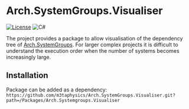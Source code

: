 # Arch.SystemGroups.Visualiser

[![License](https://img.shields.io/badge/License-Apache_2.0-blue.svg?style=for-the-badge)](https://opensource.org/licenses/Apache-2.0)
![C#](https://img.shields.io/badge/c%23-%23239120.svg?style=for-the-badge&logo=c-sharp&logoColor=white)


The project provides a package to allow visualisation of the dependency tree of [Arch.SystemGroups](https://github.com/mikhail-dcl/Arch.SystemGroups/). For larger complex projects it is difficult to understand the execution order when the number of systems becomes increasingly large.

## Installation
Package can be added as a dependency: ```https://github.com/m3taphysics/Arch.SystemGroups.Visualiser.git?path=/Packages/Arch.Systemgroups.Visualiser```
